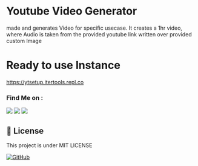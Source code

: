 # Youtube Video Generator

made and generates Video for specific usecase. It creates a 1hr video, where Audio is taken from the provided youtube link written over provided custom Image

# Ready to use Instance
<a href=https://ytsetup.itertools.repl.co>https://ytsetup.itertools.repl.co</a>


### Find Me on :
<p align="left">
  <a href="https://github.com/adhiraj-ranjan" target="_blank"><img src="https://img.shields.io/badge/Github-adhiraj--ranjan-green?style=for-the-badge&logo=github"></a>
  <a href="https://www.instagram.com/adhirajranjan_" target="_blank"><img src="https://img.shields.io/badge/IG-adhiraj_ranjan-pink?style=for-the-badge&logo=instagram"></a>
  <a href="https://t.me/adhirajranjan" target="_blank"><img src="https://img.shields.io/badge/TELEGRAM-ADHIRAJ%20RANJAN-blue?style=for-the-badge&logo=telegram"></a>
  
</p>

## 📃 License
This project is under MIT LICENSE

[![GitHub](https://img.shields.io/github/license/adhiraj-ranjan/yt-video-generator?style=for-the-badge)](https://github.com/adhiraj-ranjan/yt-video-generator/blob/main/LICENSE)
